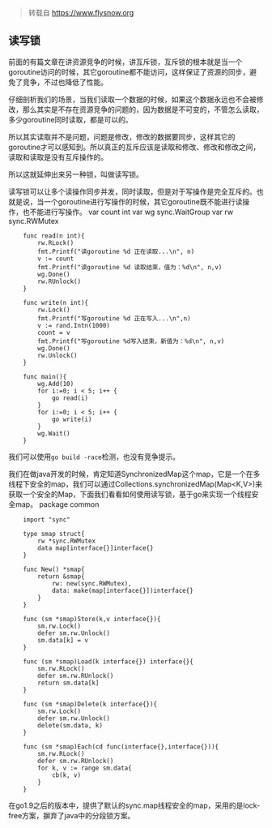 
>转载自 https://www.flysnow.org

## 读写锁
前面的有篇文章在讲资源竞争的时候，讲互斥锁，互斥锁的根本就是当一个goroutine访问的时候，其它goroutine都不能访问，这样保证了资源的同步，避免了竞争，不过也降低了性能。

仔细剖析我们的场景，当我们读取一个数据的时候，如果这个数据永远也不会被修改，那么其实是不存在资源竞争的问题的，因为数据是不可变的，不管怎么读取，多少goroutine同时读取，都是可以的。

所以其实读取并不是问题，问题是修改，修改的数据要同步，这样其它的goroutine才可以感知到。所以真正的互斥应该是读取和修改、修改和修改之间，读取和读取是没有互斥操作的。

所以这就延伸出来另一种锁，叫做读写锁。

读写锁可以让多个读操作同步并发，同时读取，但是对于写操作是完全互斥的。也就是说，当一个goroutine进行写操作的时候，其它goroutine既不能进行读操作，也不能进行写操作。
		var count int
		var wg sync.WaitGroup
		var rw sync.RWMutex
		
		func read(n int){
		    rw.RLock()
		    fmt.Printf("读goroutine %d 正在读取...\n", n)
		    v := count
		    fmt.Printf("读goroutine %d 读取结束，值为：%d\n", n,v)
		    wg.Done()
		    rw.RUnlock()
		}
		
		func write(n int){
		    rw.Lock()
		    fmt.Printf("写goroutine %d 正在写入...\n",n)
		    v := rand.Intn(1000)
		    count = v
		    fmt.Printf("写goroutine %d写入结束，新值为：%d\n", n,v)
		    wg.Done()
		    rw.Unlock()
		}
		
		func main(){
		    wg.Add(10)
		    for i:=0; i < 5; i++ {
		        go read(i)
		    }
		    for i:=0; i < 5; i++ {
		        go write(i)
		    }
		    wg.Wait()
		}
我们可以使用`go build -race`检测，也没有竞争提示。

我们在做java开发的时候，肯定知道SynchronizedMap这个map，它是一个在多线程下安全的map，我们可以通过Collections.synchronizedMap(Map<K,V>)来获取一个安全的Map，下面我们看看如何使用读写锁，基于go来实现一个线程安全map。
		package common
		
		import "sync"
		
		type smap struct{
		    rw *sync.RWMutex
		    data map[interface{}]interface{}
		}
		
		func New() *smap{
		    return &smap{
		        rw: new(sync.RWMutex),
		        data: make(map[interface{}])interface{}
		    }
		}
		
		func (sm *smap)Store(k,v interface{}){
		    sm.rw.Lock()
		    defer sm.rw.Unlock()
		    sm.data[k] = v
		}
		
		func (sm *smap)Load(k interface{}) interface{}{
		    sm.rw.RLock()
		    defer sm.rw.RUnlock()
		    return sm.data[k]
		}
		
		func (sm *smap)Delete(k interface{}){
		    sm.rw.Lock()
		    defer sm.rw.Unlock()
		    delete(sm.data, k)
		}
		
		func (sm *smap)Each(cd func(interface{},interface{})){
		    sm.rw.RLock()
		    defer sm.rw.RUnlock()
		    for k, v := range sm.data{
		        cb(k, v)
		    }
		}
在go1.9之后的版本中，提供了默认的sync.map线程安全的map，采用的是lock-free方案，摒弃了java中的分段锁方案。
